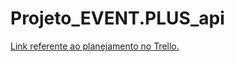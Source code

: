 # Projeto_EVENT.PLUS_api

<a href="https://trello.com/invite/b/5CeGWTLk/ATTIe90b3c66dcbc9f82e21444c6d18c27f2ED189A30/projetoevent">Link referente ao planejamento no Trello.<a/>
